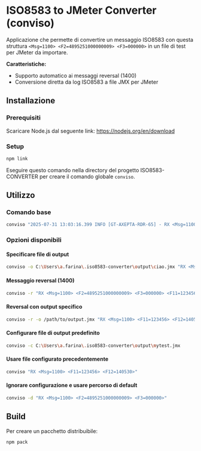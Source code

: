 # ISO8583 to JMeter Converter (conviso)

Applicazione che permette di convertire un messaggio ISO8583 con questa struttura `<Msg=1100> <F2=4895251000000009> <F3=000000>` in un file di test per JMeter da importare.

**Caratteristiche:**
- Supporto automatico ai messaggi reversal (1400)
- Conversione diretta da log ISO8583 a file JMX per JMeter

## Installazione

### Prerequisiti
Scaricare Node.js dal seguente link: https://nodejs.org/en/download

### Setup
```bash
npm link
```
Eseguire questo comando nella directory del progetto ISO8583-CONVERTER per creare il comando globale `conviso`.

## Utilizzo

### Comando base
```bash
conviso "2025-07-31 13:03:16.399 INFO [GT-AXEPTA-RDR-65] - RX <Msg=1100> <F2=4895251000000009> <F3=000000>"
```

### Opzioni disponibili

#### Specificare file di output
```bash
conviso -o C:\Users\a.farina\.iso8583-converter\output\ciao.jmx "RX <Msg=1100> <F2=4895251000000009> <F3=000000>"
```

#### Messaggio reversal (1400)
```bash
conviso -r "RX <Msg=1100> <F2=4895251000000009> <F3=000000> <F11=123456> <F12=140530> <F32=12345678> <F37=123456789012>"
```

#### Reversal con output specifico
```bash
conviso -r -o /path/to/output.jmx "RX <Msg=1100> <F11=123456> <F12=140530> <F32=12345678>"
```

#### Configurare file di output predefinito
```bash
conviso -c C:\Users\a.farina\.iso8583-converter\output\mytest.jmx
```

#### Usare file configurato precedentemente
```bash
conviso "RX <Msg=1100> <F11=123456> <F12=140530>"
```

#### Ignorare configurazione e usare percorso di default
```bash
conviso -d "RX <Msg=1100> <F2=4895251000000009> <F3=000000>"
```

## Build

Per creare un pacchetto distribuibile:
```bash
npm pack
```